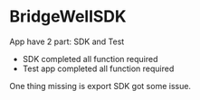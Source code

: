 # BridgeWellSDK

App have 2 part: SDK and Test
 - SDK completed all function required
 - Test app completed all function required

One thing missing is export SDK got some issue.
